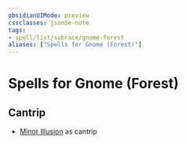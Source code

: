 ```yaml
---
obsidianUIMode: preview
cssclasses: json5e-note
tags:
- spell/list/subrace/gnome-forest
aliases: ["Spells for Gnome (Forest)"]
---
```

# Spells for Gnome (Forest)

## Cantrip

- [Minor Illusion](minor-illusion "PHB") as cantrip